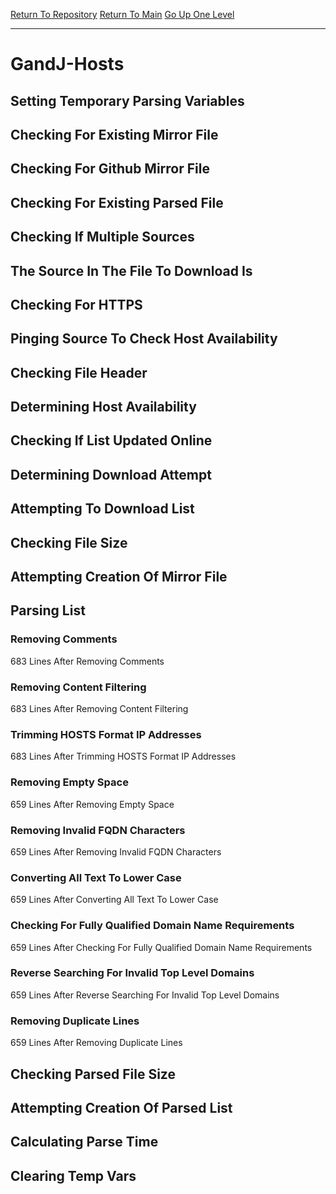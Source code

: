 [Return To Repository](https://github.com/deathbybandaid/piholeparser/)
[Return To Main](https://github.com/deathbybandaid/piholeparser/blob/dev-nomerge/RecentRunLogs/Mainlog.md)
[Go Up One Level](https://github.com/deathbybandaid/piholeparser/blob/dev-nomerge/RecentRunLogs/TopLevelScripts/30-Processing-Blacklists.md)
____________________________________
# GandJ-Hosts
## Setting Temporary Parsing Variables
## Checking For Existing Mirror File
## Checking For Github Mirror File
## Checking For Existing Parsed File
## Checking If Multiple Sources
## The Source In The File To Download Is
## Checking For HTTPS
## Pinging Source To Check Host Availability
## Checking File Header
## Determining Host Availability
## Checking If List Updated Online
## Determining Download Attempt
## Attempting To Download List
## Checking File Size
## Attempting Creation Of Mirror File
## Parsing List
### Removing Comments
683 Lines After Removing Comments
### Removing Content Filtering
683 Lines After Removing Content Filtering
### Trimming HOSTS Format IP Addresses
683 Lines After Trimming HOSTS Format IP Addresses
### Removing Empty Space
659 Lines After Removing Empty Space
### Removing Invalid FQDN Characters
659 Lines After Removing Invalid FQDN Characters
### Converting All Text To Lower Case
659 Lines After Converting All Text To Lower Case
### Checking For Fully Qualified Domain Name Requirements
659 Lines After Checking For Fully Qualified Domain Name Requirements
### Reverse Searching For Invalid Top Level Domains
659 Lines After Reverse Searching For Invalid Top Level Domains
### Removing Duplicate Lines
659 Lines After Removing Duplicate Lines
## Checking Parsed File Size
## Attempting Creation Of Parsed List
## Calculating Parse Time
## Clearing Temp Vars
